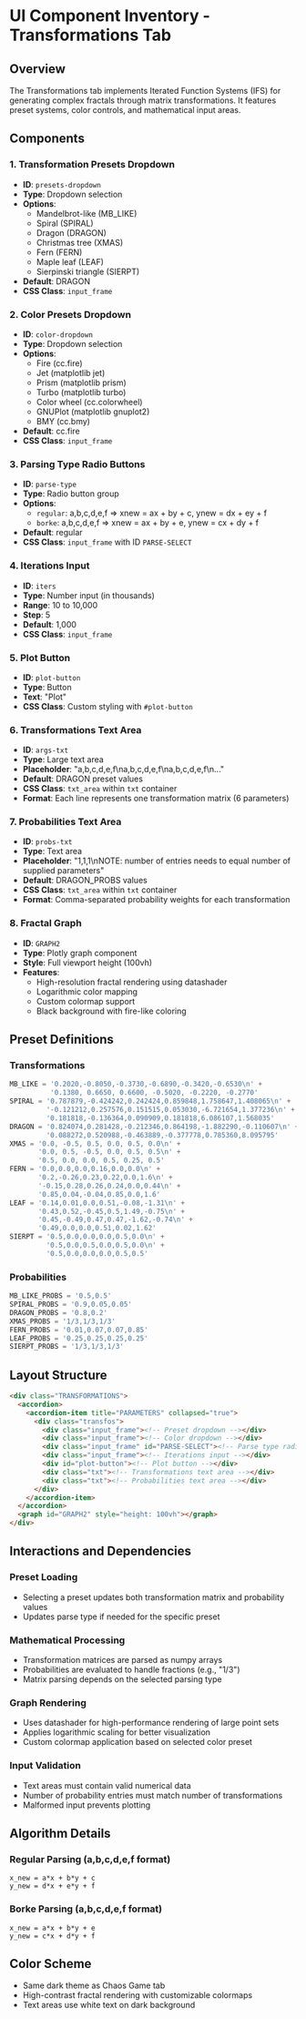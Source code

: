 # UI Component Inventory - Transformations Tab

## Overview
The Transformations tab implements Iterated Function Systems (IFS) for generating complex fractals through matrix transformations. It features preset systems, color controls, and mathematical input areas.

## Components

### 1. Transformation Presets Dropdown
- **ID**: `presets-dropdown`
- **Type**: Dropdown selection
- **Options**:
  - Mandelbrot-like (MB_LIKE)
  - Spiral (SPIRAL)
  - Dragon (DRAGON)
  - Christmas tree (XMAS)
  - Fern (FERN)
  - Maple leaf (LEAF)
  - Sierpinski triangle (SIERPT)
- **Default**: DRAGON
- **CSS Class**: `input_frame`

### 2. Color Presets Dropdown
- **ID**: `color-dropdown`
- **Type**: Dropdown selection
- **Options**:
  - Fire (cc.fire)
  - Jet (matplotlib jet)
  - Prism (matplotlib prism)
  - Turbo (matplotlib turbo)
  - Color wheel (cc.colorwheel)
  - GNUPlot (matplotlib gnuplot2)
  - BMY (cc.bmy)
- **Default**: cc.fire
- **CSS Class**: `input_frame`

### 3. Parsing Type Radio Buttons
- **ID**: `parse-type`
- **Type**: Radio button group
- **Options**:
  - `regular`: a,b,c,d,e,f => xnew = ax + by + c, ynew = dx + ey + f
  - `borke`: a,b,c,d,e,f => xnew = ax + by + e, ynew = cx + dy + f
- **Default**: regular
- **CSS Class**: `input_frame` with ID `PARSE-SELECT`

### 4. Iterations Input
- **ID**: `iters`
- **Type**: Number input (in thousands)
- **Range**: 10 to 10,000
- **Step**: 5
- **Default**: 1,000
- **CSS Class**: `input_frame`

### 5. Plot Button
- **ID**: `plot-button`
- **Type**: Button
- **Text**: "Plot"
- **CSS Class**: Custom styling with `#plot-button`

### 6. Transformations Text Area
- **ID**: `args-txt`
- **Type**: Large text area
- **Placeholder**: "a,b,c,d,e,f\na,b,c,d,e,f\na,b,c,d,e,f\n..."
- **Default**: DRAGON preset values
- **CSS Class**: `txt_area` within `txt` container
- **Format**: Each line represents one transformation matrix (6 parameters)

### 7. Probabilities Text Area
- **ID**: `probs-txt`
- **Type**: Text area
- **Placeholder**: "1,1,1\nNOTE: number of entries needs to equal number of supplied parameters"
- **Default**: DRAGON_PROBS values
- **CSS Class**: `txt_area` within `txt` container
- **Format**: Comma-separated probability weights for each transformation

### 8. Fractal Graph
- **ID**: `GRAPH2`
- **Type**: Plotly graph component
- **Style**: Full viewport height (100vh)
- **Features**:
  - High-resolution fractal rendering using datashader
  - Logarithmic color mapping
  - Custom colormap support
  - Black background with fire-like coloring

## Preset Definitions

### Transformations
```javascript
MB_LIKE = '0.2020,-0.8050,-0.3730,-0.6890,-0.3420,-0.6530\n' +
          '0.1380, 0.6650, 0.6600, -0.5020, -0.2220, -0.2770'
SPIRAL = '0.787879,-0.424242,0.242424,0.859848,1.758647,1.408065\n' +
         '-0.121212,0.257576,0.151515,0.053030,-6.721654,1.377236\n' +
         '0.181818,-0.136364,0.090909,0.181818,6.086107,1.568035'
DRAGON = '0.824074,0.281428,-0.212346,0.864198,-1.882290,-0.110607\n' +
         '0.088272,0.520988,-0.463889,-0.377778,0.785360,8.095795'
XMAS = '0.0, -0.5, 0.5, 0.0, 0.5, 0.0\n' +
       '0.0, 0.5, -0.5, 0.0, 0.5, 0.5\n' +
       '0.5, 0.0, 0.0, 0.5, 0.25, 0.5'
FERN = '0.0,0.0,0.0,0.16,0.0,0.0\n' +
       '0.2,-0.26,0.23,0.22,0.0,1.6\n' +
       '-0.15,0.28,0.26,0.24,0.0,0.44\n' +
       '0.85,0.04,-0.04,0.85,0.0,1.6'
LEAF = '0.14,0.01,0.0,0.51,-0.08,-1.31\n' +
       '0.43,0.52,-0.45,0.5,1.49,-0.75\n' +
       '0.45,-0.49,0.47,0.47,-1.62,-0.74\n' +
       '0.49,0.0,0.0,0.51,0.02,1.62'
SIERPT = '0.5,0.0,0.0,0.0,0.5,0.0\n' +
         '0.5,0.0,0.5,0.0,0.5,0.0\n' +
         '0.5,0.0,0.0,0.0,0.5,0.5'
```

### Probabilities
```javascript
MB_LIKE_PROBS = '0.5,0.5'
SPIRAL_PROBS = '0.9,0.05,0.05'
DRAGON_PROBS = '0.8,0.2'
XMAS_PROBS = '1/3,1/3,1/3'
FERN_PROBS = '0.01,0.07,0.07,0.85'
LEAF_PROBS = '0.25,0.25,0.25,0.25'
SIERPT_PROBS = '1/3,1/3,1/3'
```

## Layout Structure

```html
<div class="TRANSFORMATIONS">
  <accordion>
    <accordion-item title="PARAMETERS" collapsed="true">
      <div class="transfos">
        <div class="input_frame"><!-- Preset dropdown --></div>
        <div class="input_frame"><!-- Color dropdown --></div>
        <div class="input_frame" id="PARSE-SELECT"><!-- Parse type radio --></div>
        <div class="input_frame"><!-- Iterations input --></div>
        <div id="plot-button"><!-- Plot button --></div>
        <div class="txt"><!-- Transformations text area --></div>
        <div class="txt"><!-- Probabilities text area --></div>
      </div>
    </accordion-item>
  </accordion>
  <graph id="GRAPH2" style="height: 100vh"></graph>
</div>
```

## Interactions and Dependencies

### Preset Loading
- Selecting a preset updates both transformation matrix and probability values
- Updates parse type if needed for the specific preset

### Mathematical Processing
- Transformation matrices are parsed as numpy arrays
- Probabilities are evaluated to handle fractions (e.g., "1/3")
- Matrix parsing depends on the selected parsing type

### Graph Rendering
- Uses datashader for high-performance rendering of large point sets
- Applies logarithmic scaling for better visualization
- Custom colormap application based on selected color preset

### Input Validation
- Text areas must contain valid numerical data
- Number of probability entries must match number of transformations
- Malformed input prevents plotting

## Algorithm Details

### Regular Parsing (a,b,c,d,e,f format)
```
x_new = a*x + b*y + c
y_new = d*x + e*y + f
```

### Borke Parsing (a,b,c,d,e,f format)
```
x_new = a*x + b*y + e
y_new = c*x + d*y + f
```

## Color Scheme
- Same dark theme as Chaos Game tab
- High-contrast fractal rendering with customizable colormaps
- Text areas use white text on dark background